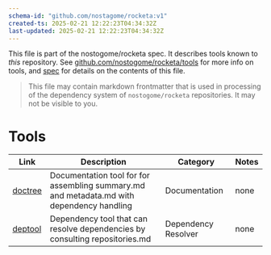 ```yaml
---
schema-id: "github.com/nostagome/rocketa:v1"
created-ts: 2025-02-21 12:22:23T04:34:32Z
last-updated: 2025-02-21 12:22:23T04:34:32Z
---
```

This file is part of the nostogome/rocketa spec. It describes tools known to *this* repository.
See [github.com/nostogome/rocketa/tools](https://github.com/nostogome/rocketa/tools) for more info on tools, and [spec](https://github.com/nostogome/rocketa/README.md) for details on the contents of this file.

> This file may contain markdown frontmatter that is used in processing of the dependency system of `nostogome/rocketa` repositories. It may not be visible to you. 

# Tools

| Link                                     | Description     | Category      | Notes       |
|------------------------------------------|-----------------|---------------|-------------|
| [doctree](https://github.com/nostogome/rocketa/tools/doctree)       | Documentation tool for for assembling summary.md and metadata.md with dependency handling | Documentation   | none |
| [deptool](https://github.com/nostogome/rocketa/tools/deptool)       | Dependency tool that can resolve dependencies by consulting repositories.md | Dependency Resolver   | none |

